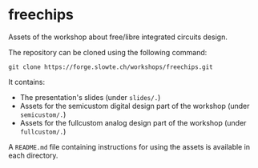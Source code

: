 # freechips

Assets of the workshop about free/libre integrated circuits design.

The repository can be cloned using the following command:

```
git clone https://forge.slowte.ch/workshops/freechips.git
```

It contains:

* The presentation's slides (under `slides/.`)
* Assets for the semicustom digital design part of the workshop (under `semicustom/.`)
* Assets for the fullcustom analog design part of the workshop (under `fullcustom/.`)

A `README.md` file containing instructions for using the assets is available in each directory.